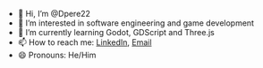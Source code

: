 - 👋 Hi, I’m @Dpere22
- 👀 I’m interested in software engineering and game development
- 🌱 I’m currently learning Godot, GDScript and Three.js
- 📫 How to reach me: [LinkedIn](www.linkedin.com/in/diego-perez-85ab2323a), [Email](mailto:Perez.Diego@utah.edu)
- 😄 Pronouns: He/Him

<!---
Dpere22/Dpere22 is a ✨ special ✨ repository because its `README.md` (this file) appears on your GitHub profile.
You can click the Preview link to take a look at your changes.
--->
